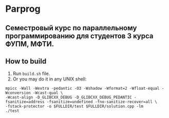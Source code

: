 # **Parprog**
Семестровый курс по параллельному программированию для студентов 3 курса ФУПМ, МФТИ.
---
## **How to build**

1. Run ```build.sh``` file.
2. Or you may do it in any UNIX shell:

```
mpicc -Wall -Wextra -pedantic -O3 -Wshadow -Wformat=2 -Wfloat-equal -Wconversion -Wcast-qual \
-Wcast-align -D_GLIBCXX_DEBUG -D_GLIBCXX_DEBUG_PEDANTIC -fsanitize=address -fsanitize=undefined -fno-sanitize-recover=all \
-fstack-protector -o $FULLDIR/test $FULLDIR/solution.cpp -lm
./test
```
